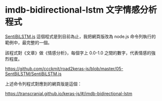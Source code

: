 # imdb-bidirectional-lstm 文字情感分析程式

[SentiBiLSTM.js](SentiBiLSTM.js) 這個程式是到目前為止，我把網頁版改為 node.js 命令列執行的範例中，最完整的一個。

該程式對《文章》做《情感分析》，每個字上 0.0-1.0 之間的數字，代表情感的強烈程度。

https://github.com/ccckmit/road2keras-js/blob/master/05-SentBiLSTM/SentiBiLSTM.js

上述命令列程式對應到的網頁版是這個：

https://transcranial.github.io/keras-js/#/imdb-bidirectional-lstm
